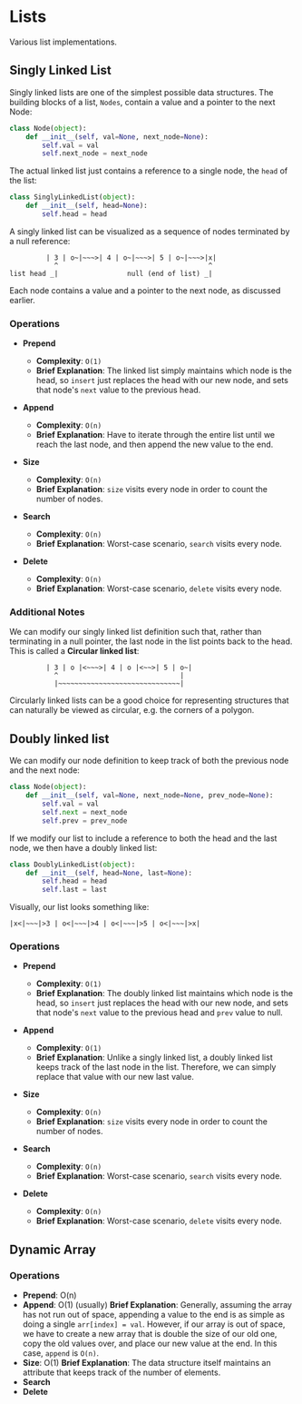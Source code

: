 # Lists

Various list implementations.

## Singly Linked List

Singly linked lists are one of the simplest possible data structures. The building blocks of
a list, `Nodes`, contain a value and a pointer to the next Node:

```python
class Node(object):
    def __init__(self, val=None, next_node=None):
        self.val = val
        self.next_node = next_node
```

The actual linked list just contains a reference to a single node, the `head` of the list:

```python
class SinglyLinkedList(object):
    def __init__(self, head=None):
        self.head = head
```

A singly linked list can be visualized as a sequence of nodes terminated by a null reference:

```
         | 3 | o~|~~~>| 4 | o~|~~~>| 5 | o~|~~~>|x|
           ^                                     ^
list head _|                 null (end of list) _|
```

Each node contains a value and a pointer to the next node, as discussed earlier.


### Operations

* **Prepend**
    * **Complexity**: `O(1)`
    * **Brief Explanation**: The linked list simply maintains which node is the head, so
    `insert` just replaces the head with our new node, and sets that node's `next` value
    to the previous head.

* **Append**
    * **Complexity**: `O(n)`
    * **Brief Explanation**: Have to iterate through the entire list until we reach the last
    node, and then append the new value to the end.

* **Size**
    * **Complexity**: `O(n)`
    * **Brief Explanation**: `size` visits every node in order to count the number of nodes.

* **Search**
    * **Complexity**: `O(n)`
    * **Brief Explanation**: Worst-case scenario, `search` visits every node.

* **Delete**
    * **Complexity**: `O(n)`
    * **Brief Explanation**: Worst-case scenario, `delete` visits every node.


### Additional Notes

We can modify our singly linked list definition such that, rather than terminating in a
null pointer, the last node in the list points back to the head. This is called a **Circular
linked list**:

```
         | 3 | o |<~~~>| 4 | o |<~~>| 5 | o~|
           ^                              |
           |~~~~~~~~~~~~~~~~~~~~~~~~~~~~~~|
```

Circularly linked lists can be a good choice for representing structures that can naturally be
viewed as circular, e.g. the corners of a polygon.

## Doubly linked list

We can modify our node definition to keep track of both the previous node and the next node:

```python
class Node(object):
    def __init__(self, val=None, next_node=None, prev_node=None):
        self.val = val
        self.next = next_node
        self.prev = prev_node
```

If we modify our list to include a reference to both the head and the last node, we
then have a doubly linked list:

```python
class DoublyLinkedList(object):
    def __init__(self, head=None, last=None):
        self.head = head
        self.last = last
```

Visually, our list looks something like:

```
|x<|~~~|>3 | o<|~~~|>4 | o<|~~~|>5 | o<|~~~|>x|
```


### Operations

* **Prepend**
    * **Complexity**: `O(1)`
    * **Brief Explanation**: The doubly linked list maintains which node is the head, so
    `insert` just replaces the head with our new node, and sets that node's `next` value
    to the previous head and `prev` value to null.

* **Append**
    * **Complexity**: `O(1)`
    * **Brief Explanation**: Unlike a singly linked list, a doubly linked list keeps track
      of the last node in the list. Therefore, we can simply replace that value with our
      new last value.

* **Size**
    * **Complexity**: `O(n)`
    * **Brief Explanation**: `size` visits every node in order to count the number of nodes.

* **Search**
    * **Complexity**: `O(n)`
    * **Brief Explanation**: Worst-case scenario, `search` visits every node.

* **Delete**
    * **Complexity**: `O(n)`
    * **Brief Explanation**: Worst-case scenario, `delete` visits every node.


## Dynamic Array


### Operations

* **Prepend**: O(n)
* **Append**: O(1) (usually)
  **Brief Explanation**: Generally, assuming the array has not run out of space, appending a
    value to the end is as simple as doing a single `arr[index] = val`. However, if our array
    is out of space, we have to create a new array that is double the size of our old one,
    copy the old values over, and place our new value at the end. In this case, ``append`` is
    ``O(n)``.
* **Size**: O(1)
  **Brief Explanation**: The data structure itself maintains an attribute that  keeps track
    of the number of elements.
* **Search**
* **Delete**
